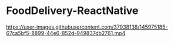 # FoodDelivery-ReactNative

https://user-images.githubusercontent.com/37938138/145975185-67ca5bf5-8899-44e6-852d-949837db2761.mp4
